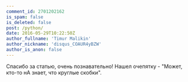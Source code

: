 ```yaml
---
comment_id: 2701202162
is_spam: false
is_deleted: false
post: /python/
date: 2016-05-29T10:22:50Z
author_fullname: 'Timur Malikin'
author_nickname: 'disqus_COAUR4yBZW'
author_is_anon: false
---
```


<p>Спасибо за статью, очень познавательно! Нашел очепятку - "Может, кто-то нА знает, что круглые скобки".</p>
